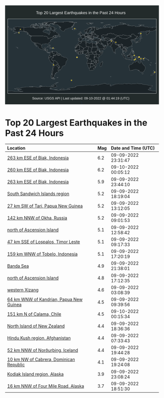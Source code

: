 ![Map](./map.png)

# Top 20 Largest Earthquakes in the Past 24 Hours

| Location | Mag | Date and Time (UTC) |
|:---|:---|:---|
| [263 km ESE of Biak, Indonesia](https://earthquake.usgs.gov/earthquakes/eventpage/us6000iika) | 6.2 | 09-09-2022 23:31:47 |
| [260 km ESE of Biak, Indonesia](https://earthquake.usgs.gov/earthquakes/eventpage/us6000iikp) | 6.2 | 09-10-2022 00:05:12 |
| [263 km ESE of Biak, Indonesia](https://earthquake.usgs.gov/earthquakes/eventpage/us6000iikc) | 5.9 | 09-09-2022 23:44:10 |
| [South Sandwich Islands region](https://earthquake.usgs.gov/earthquakes/eventpage/us6000iihu) | 5.2 | 09-09-2022 18:19:04 |
| [27 km SW of Tari, Papua New Guinea](https://earthquake.usgs.gov/earthquakes/eventpage/us6000iiej) | 5.2 | 09-09-2022 13:12:05 |
| [142 km NNW of Okha, Russia](https://earthquake.usgs.gov/earthquakes/eventpage/us6000iidg) | 5.2 | 09-09-2022 09:01:53 |
| [north of Ascension Island](https://earthquake.usgs.gov/earthquakes/eventpage/us6000iiei) | 5.1 | 09-09-2022 12:58:42 |
| [47 km SSE of Lospalos, Timor Leste](https://earthquake.usgs.gov/earthquakes/eventpage/us6000iidi) | 5.1 | 09-09-2022 09:17:33 |
| [159 km WNW of Tobelo, Indonesia](https://earthquake.usgs.gov/earthquakes/eventpage/us6000iih9) | 5.1 | 09-09-2022 17:20:19 |
| [Banda Sea](https://earthquake.usgs.gov/earthquakes/eventpage/us6000iijs) | 4.9 | 09-09-2022 21:38:01 |
| [north of Ascension Island](https://earthquake.usgs.gov/earthquakes/eventpage/us6000iih7) | 4.8 | 09-09-2022 17:12:35 |
| [western Xizang](https://earthquake.usgs.gov/earthquakes/eventpage/us6000iibx) | 4.6 | 09-09-2022 03:08:39 |
| [64 km WNW of Kandrian, Papua New Guinea](https://earthquake.usgs.gov/earthquakes/eventpage/us6000iidm) | 4.5 | 09-09-2022 09:39:56 |
| [151 km N of Calama, Chile](https://earthquake.usgs.gov/earthquakes/eventpage/us6000iikv) | 4.5 | 09-10-2022 00:15:34 |
| [North Island of New Zealand](https://earthquake.usgs.gov/earthquakes/eventpage/us6000iii0) | 4.4 | 09-09-2022 18:36:36 |
| [Hindu Kush region, Afghanistan](https://earthquake.usgs.gov/earthquakes/eventpage/us6000iid5) | 4.4 | 09-09-2022 07:33:43 |
| [52 km NNW of Norðurþing, Iceland](https://earthquake.usgs.gov/earthquakes/eventpage/us6000iiij) | 4.4 | 09-09-2022 19:44:28 |
| [10 km NW of Cabrera, Dominican Republic](https://earthquake.usgs.gov/earthquakes/eventpage/us6000iiif) | 4.1 | 09-09-2022 19:24:08 |
| [Kodiak Island region, Alaska](https://earthquake.usgs.gov/earthquakes/eventpage/ak022bl566ot) | 3.9 | 09-09-2022 23:08:24 |
| [16 km NNW of Four Mile Road, Alaska](https://earthquake.usgs.gov/earthquakes/eventpage/ak022bl2g95u) | 3.7 | 09-09-2022 18:51:30 |
